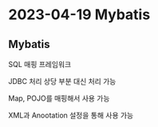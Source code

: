 # 2023-04-19 Mybatis

## Mybatis

SQL 매핑 프레임워크

JDBC 처리 상당 부분 대신 처리 가능

Map, POJO를 매핑해서 사용 가능

XML과 Anootation 설정을 통해 사용 가능